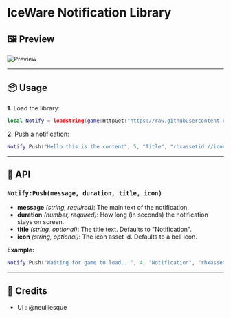 # IceWare Notification Library




## 🖼️ Preview
![Preview](https://cdn.vudgor.wtf/api/Notif%20Preview.png)

---

## 📦 Usage

**1.** Load the library:
```lua
local Notify = loadstring(game:HttpGet("https://raw.githubusercontent.com/Iceware-RBLX/Notifications/refs/heads/main/Notif.lua"))()
```

**2.** Push a notification:
```lua
Notify:Push("Hello this is the content", 5, "Title", "rbxassetid://iconid")
```

---

## 🚀 API

### `Notify:Push(message, duration, title, icon)`
- **message** *(string, required)*: The main text of the notification.
- **duration** *(number, required)*: How long (in seconds) the notification stays on screen.
- **title** *(string, optional)*: The title text. Defaults to "Notification".
- **icon** *(string, optional)*: The icon asset id. Defaults to a bell icon.

**Example:**
```lua
Notify:Push("Waiting for game to load...", 4, "Notification", "rbxassetid://70856241901857")
```

---




## 🙏 Credits
- UI : @neuillesque

